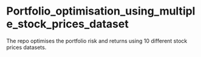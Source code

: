 # Portfolio_optimisation_using_multiple_stock_prices_dataset
The repo optimises the portfolio risk and returns using 10 different stock prices datasets. 
